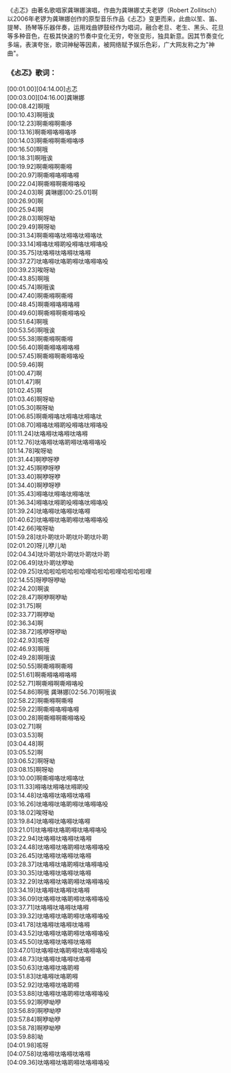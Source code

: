 

《忐忑》由著名歌唱家龚琳娜演唱，作曲为龚琳娜丈夫老锣（Robert
Zollitsch）以2006年老锣为龚琳娜创作的原型音乐作品《忐忑》变更而来，此曲以笙、笛、提琴、扬琴等乐器伴奏，运用戏曲锣鼓经作为唱词，融合老旦、老生、黑头、花旦等多种音色，在极其快速的节奏中变化无穷，夸张变形，独具新意。因其节奏变化多端，表演夸张，歌词神秘等因素，被网络赋予娱乐色彩，广大网友称之为"神曲"。

### 《忐忑》歌词：

[00:01.00][04:14.00]忐忑  
[00:03.00][04:16.00]龚琳娜  
[00:08.42]啊哦  
[00:10.43]啊哦诶  
[00:12.23]啊嘶嘚啊嘶哆  
[00:13.16]啊嘶嘚咯嘚咯哆  
[00:14.03]啊嘶嘚啊嘶嘚咯哆  
[00:16.50]啊哦  
[00:18.31]啊哦诶  
[00:19.92]啊嘶嘚啊嘶嘚  
[00:20.97]啊嘶嘚咯嘚咯嘚  
[00:22.04]啊嘶嘚啊嘶嘚咯吺  
[00:24.03]啊 龚琳娜[00:25.01]啊  
[00:26.90]啊  
[00:25.94]啊  
[00:28.03]啊呀呦  
[00:29.49]啊呀呦  
[00:31.34]啊嘶嘚咯呔嘚咯呔嘚咯呔  
[00:33.14]嘚咯呔嘚啲吺嘚咯呔嘚咯吺  
[00:35.75]呔咯嘚呔咯嘚呔咯嘚  
[00:37.27]呔咯嘚呔咯啲嘚呔咯嘚咯吺  
[00:39.23]唉呀呦  
[00:43.85]啊哦  
[00:45.74]啊哦诶  
[00:47.40]啊嘶嘚啊嘶嘚  
[00:48.45]啊嘶嘚咯嘚咯嘚  
[00:49.60]啊嘶嘚啊嘶嘚咯吺  
[00:51.64]啊哦  
[00:53.56]啊哦诶  
[00:55.38]啊嘶嘚啊嘶嘚  
[00:56.40]啊嘶嘚咯嘚咯嘚  
[00:57.45]啊嘶嘚啊嘶嘚咯吺  
[00:59.46]啊  
[01:00.47]啊  
[01:01.47]啊  
[01:02.45]啊  
[01:03.46]啊呀呦  
[01:05.30]啊呀呦  
[01:06.85]啊嘶嘚咯呔嘚咯呔嘚咯呔  
[01:08.70]嘚咯呔嘚啲吺嘚咯呔嘚咯吺  
[01:11.24]呔咯嘚呔咯嘚呔咯嘚  
[01:12.76]呔咯嘚呔咯啲嘚呔咯嘚咯吺  
[01:14.78]唉呀呦  
[01:31.44]啊咿呀咿  
[01:32.45]啊咿呀咿  
[01:33.40]啊咿呀咿  
[01:34.40]啊咿呀咿  
[01:35.43]嘚咯呔嘚咯呔嘚咯呔  
[01:36.34]嘚咯呔嘚啲吺嘚咯呔嘚咯吺  
[01:39.24]呔咯嘚呔咯嘚呔咯嘚  
[01:40.62]呔咯嘚呔咯啲嘚呔咯嘚咯吺  
[01:42.66]唉呀呦  
[01:59.28]呔卟啲呔卟啲呔卟啲呔卟啲  
[02:01.20]呀儿咿儿呦  
[02:04.34]呔卟啲呔卟啲呔卟啲呔卟啲  
[02:06.49]呔卟啲呔咿呦  
[02:09.25]呔哈啦哈啦哈啦哈哩哈啦哈啦哩哈啦哈啦哩  
[02:14.55]呀咿呀咿呦  
[02:24.20]啊诶  
[02:28.47]啊咿啊咿呦  
[02:31.75]啊  
[02:33.77]啊咿呦  
[02:36.34]啊  
[02:38.72]咳咿呀咿呦  
[02:42.93]咳呀  
[02:46.93]啊哦  
[02:49.28]啊哦诶  
[02:50.55]啊嘶嘚啊嘶嘚  
[02:51.61]啊嘶嘚咯嘚咯嘚  
[02:52.71]啊嘶嘚啊嘶嘚咯吺  
[02:54.86]啊哦 龚琳娜[02:56.70]啊哦诶  
[02:58.22]啊嘶嘚啊嘶嘚  
[02:59.22]啊嘶嘚咯嘚咯嘚  
[03:00.28]啊嘶嘚啊嘶嘚咯吺  
[03:02.71]啊  
[03:03.53]啊  
[03:04.48]啊  
[03:05.52]啊  
[03:06.52]啊呀呦  
[03:08.15]啊呀呦  
[03:10.00]啊嘶嘚咯呔嘚咯呔  
[03:11.33]嘚咯呔嘚咯呔嘚啲吺  
[03:14.48]呔咯嘚呔咯嘚呔咯嘚  
[03:16.26]呔咯嘚呔咯啲嘚呔咯嘚咯吺  
[03:18.02]唉呀呦  
[03:19.84]呔咯嘚呔咯嘚呔咯嘚  
[03:21.01]呔咯嘚呔咯啲嘚呔咯嘚咯吺  
[03:22.94]呔咯嘚呔咯嘚呔咯嘚  
[03:24.48]呔咯嘚呔咯啲嘚呔咯嘚咯吺  
[03:26.45]呔咯嘚呔咯嘚呔咯嘚  
[03:28.37]呔咯嘚呔咯啲嘚呔咯嘚咯吺  
[03:30.35]呔咯嘚呔咯嘚呔咯嘚  
[03:32.29]呔咯嘚呔咯啲嘚呔咯嘚咯吺  
[03:34.19]呔咯嘚呔咯嘚呔咯嘚  
[03:36.09]呔咯嘚呔咯啲嘚呔咯嘚咯吺  
[03:37.71]呔咯嘚呔咯嘚呔咯嘚  
[03:39.32]呔咯嘚呔咯啲嘚呔咯嘚咯吺  
[03:41.78]呔咯嘚呔咯嘚呔咯嘚  
[03:43.52]呔咯嘚呔咯啲嘚呔咯嘚咯吺  
[03:45.50]呔咯嘚呔咯嘚呔咯嘚  
[03:47.01]呔咯嘚呔咯啲嘚呔咯嘚咯吺  
[03:48.73]呔咯嘚呔咯嘚呔咯嘚  
[03:50.63]呔咯嘚呔咯啲嘚  
[03:51.83]呔咯嘚呔咯啲嘚  
[03:52.92]呔咯嘚呔咯啲嘚  
[03:53.88]呔咯嘚呔咯啲嘚呔咯嘚咯吺  
[03:55.92]啊咿呦咿  
[03:56.89]啊咿呦咿  
[03:57.84]啊咿呦咿  
[03:58.78]啊咿呦咿  
[03:59.88]呦  
[04:01.98]咳呀  
[04:07.58]呔咯嘚呔咯嘚呔咯嘚  
[04:09.36]呔咯嘚呔咯啲嘚呔咯嘚咯吺

